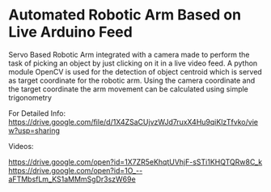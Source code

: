 # Automated Robotic Arm Based on Live Arduino Feed
Servo Based Robotic Arm integrated with a camera made to perform the task of picking an object by just clicking on it in a live video feed. A python module OpenCV is used for the detection of object centroid which is served as target coordinate for the robotic arm. Using the camera coordinate and the target coordinate the arm movement can be calculated using simple trigonometry

For Detailed Info: https://drive.google.com/file/d/1X4ZSaCUjvzWJd7ruxX4Hu9qiKlzTfvko/view?usp=sharing

Videos:

https://drive.google.com/open?id=1X7ZR5eKhqtUVhjF-sSTi1KHQTQRw8C_k
https://drive.google.com/open?id=1O_--aFTMbsfLm_KS1aMMmSgDr3szW69e
